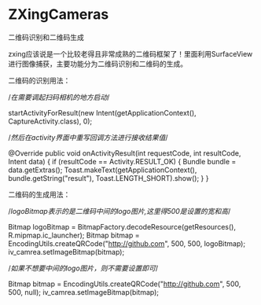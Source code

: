 # ZXingCameras
二维码识别和二维码生成

zxing应该说是一个比较老得且非常成熟的二维码框架了！里面利用SurfaceView进行图像捕获，主要功能分为二维码识别和二维码的生成。



二维码的识别用法：

/*在需要调起扫码相机的地方启动*/

startActivityForResult(new Intent(getApplicationContext(), CaptureActivity.class), 0);




/*然后在activity界面中重写回调方法进行接收结果值*/

@Override
public void onActivityResult(int requestCode, int resultCode, Intent data) {
      if (resultCode == Activity.RESULT_OK) {
          Bundle bundle = data.getExtras();
          Toast.makeText(getApplicationContext(), bundle.getString("result"), Toast.LENGTH_SHORT).show();
      }
} 
    
    
    

二维码的生成用法：

/*logoBitmap表示的是二维码中间的logo图片,这里得500是设置的宽和高*/

Bitmap logoBitmap = BitmapFactory.decodeResource(getResources(), R.mipmap.ic_launcher);
Bitmap bitmap = EncodingUtils.createQRCode("http://github.com", 500, 500, logoBitmap);
iv_camrea.setImageBitmap(bitmap);




/*如果不想要中间的logo图片，则不需要设置即可*/

Bitmap bitmap = EncodingUtils.createQRCode("http://github.com", 500, 500, null);
iv_camrea.setImageBitmap(bitmap);
